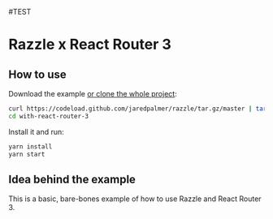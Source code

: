 #TEST

# Razzle x React Router 3

## How to use
Download the example [or clone the whole project](https://github.com/jaredpalmer/razzle.git):

```bash
curl https://codeload.github.com/jaredpalmer/razzle/tar.gz/master | tar -xz --strip=2 razzle-master/examples/with-react-router-3
cd with-react-router-3
```

Install it and run:

```bash
yarn install
yarn start
```

## Idea behind the example
This is a basic, bare-bones example of how to use Razzle and React Router 3.
